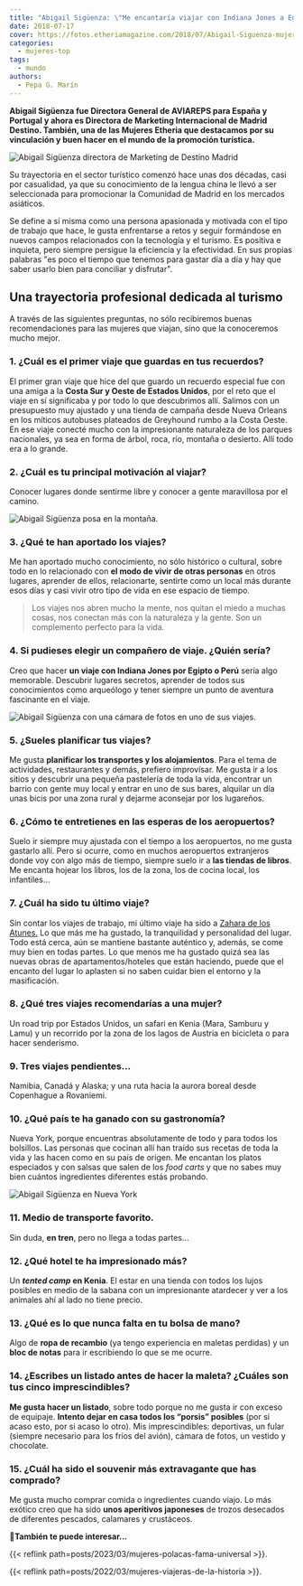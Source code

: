 ```yaml
---
title: "Abigail Sigüenza: \"Me encantaría viajar con Indiana Jones a Egipto o a Perú\""
date: 2018-07-17
cover: https://fotos.etheriamagazine.com/2018/07/Abigail-Siguenza-mujer-etheria-murales.jpg
categories: 
  - mujeres-top
tags: 
  - mundo
authors: 
  - Pepa G. Marín
---
```


**Abigail Sigüenza fue Directora General de AVIAREPS para España y Portugal y ahora es 
Directora de Marketing Internacional de Madrid Destino. También, una de las Mujeres 
Etheria que destacamos por su vinculación y buen hacer en el mundo de la promoción 
turística.** 

![Abigail Sigüenza directora de Marketing de Destino Madrid](https://fotos.etheriamagazine.com/2018/07/Abigail-Sigueza-turismo-nueva-york.jpg "Abigail Sigüenza.")

Su trayectoria en el sector turístico comenzó hace unas dos décadas, casi por 
casualidad, ya que su conocimiento de la lengua china le llevó a ser seleccionada para 
promocionar la Comunidad de Madrid en los mercados asiáticos. 

Se define a sí misma como una persona apasionada y motivada con el tipo de trabajo que 
hace, le gusta enfrentarse a retos y seguir formándose en nuevos campos relacionados con 
la tecnología y el turismo. Es positiva e inquieta, pero siempre persigue la eficiencia 
y la efectividad. En sus propias palabras "es poco el tiempo que tenemos para gastar día 
a día y hay que saber usarlo bien para conciliar y disfrutar". 

## Una trayectoria profesional dedicada al turismo

A través de las siguientes preguntas, no sólo recibiremos buenas recomendaciones para 
las mujeres que viajan, sino que la conoceremos mucho mejor. 

### 1\. ¿Cuál es el primer viaje que guardas en tus recuerdos?

El primer gran viaje que hice del que guardo un recuerdo especial fue con una amiga a la 
**Costa Sur y Oeste de Estados Unidos**, por el reto que el viaje en sí significaba y 
por todo lo que descubrimos allí. Salimos con un presupuesto muy ajustado y una tienda 
de campaña desde Nueva Orleans en los míticos autobuses plateados de Greyhound rumbo a 
la Costa Oeste. En ese viaje conecté mucho con la impresionante naturaleza de los 
parques nacionales, ya sea en forma de árbol, roca, río, montaña o desierto. Allí todo 
era a lo grande. 

### 2\. ¿Cuál es tu principal motivación al viajar?

Conocer lugares donde sentirme libre y conocer a gente maravillosa por el camino. 

![Abigail Sigüenza posa en la montaña.](https://fotos.etheriamagazine.com/2018/07/Abigail-siguenza-mujer-etheria.jpg "Abigail Sigüenza, representante de Turismo de Nueva York en España")

### 3\. ¿Qué te han aportado los viajes?

Me han aportado mucho conocimiento, no sólo histórico o cultural, sobre todo en lo 
relacionado con **el modo de vivir de otras personas** en otros lugares, aprender de 
ellos, relacionarte, sentirte como un local más durante esos días y casi vivir otro tipo 
de vida en ese espacio de tiempo. 

> Los viajes nos abren mucho la mente, nos quitan el miedo a muchas cosas, nos conectan 
> más con la naturaleza y la gente. Son un complemento perfecto para la vida. 

### 4\. Si pudieses elegir un compañero de viaje. ¿Quién sería?

Creo que hacer **un viaje con Indiana Jones por Egipto o Perú** sería algo memorable. 
Descubrir lugares secretos, aprender de todos sus conocimientos como arqueólogo y tener 
siempre un punto de aventura fascinante en el viaje. 

![Abigail Sigüenza con una cámara de fotos en uno de sus viajes.](https://fotos.etheriamagazine.com/2018/07/Abigail-camino-a-Misahualli.jpg "Abigail Sigüenza, directora general para España y Portugal de Aviareps.")

### 5\. ¿Sueles planificar tus viajes?

Me gusta **planificar los transportes y los alojamientos**. Para el tema de actividades, 
restaurantes y demás, prefiero improvisar. Me gusta ir a los sitios y descubrir una 
pequeña pastelería de toda la vida, encontrar un barrio con gente muy local y entrar en 
uno de sus bares, alquilar un día unas bicis por una zona rural y dejarme aconsejar por 
los lugareños. 

### 6\. ¿Cómo te entretienes en las esperas de los aeropuertos?

Suelo ir siempre muy ajustada con el tiempo a los aeropuertos, no me gusta gastarlo 
allí. Pero si ocurre, como en muchos aeropuertos extranjeros donde voy con algo más de 
tiempo, siempre suelo ir a **las tiendas de libros**. Me encanta hojear los libros, los 
de la zona, los de cocina local, los infantiles… 

### 7\. ¿Cuál ha sido tu último viaje?

Sin contar los viajes de trabajo, mi último viaje ha sido a [Zahara de los 
Atunes.](http://etheriamagazine.com/2018/06/12/ruta-del-atun-rojo-en-cadiz/) Lo que más 
me ha gustado, la tranquilidad y personalidad del lugar. Todo está cerca, aún se 
mantiene bastante auténtico y, además, se come muy bien en todas partes. Lo que menos me 
ha gustado quizá sea las nuevas obras de apartamentos/hoteles que están haciendo, puede 
que el encanto del lugar lo aplasten si no saben cuidar bien el entorno y la 
masificación. 

### 8\. ¿Qué tres viajes recomendarías a una mujer?

Un road trip por Estados Unidos, un safari en Kenia (Mara, Samburu y Lamu) y un 
recorrido por la zona de los lagos de Austria en bicicleta o para hacer senderismo. 

### 9\. Tres viajes pendientes…

Namibia, Canadá y Alaska; y una ruta hacia la aurora boreal desde Copenhague a 
Rovaniemi. 

### 10\. ¿Qué país te ha ganado con su gastronomía?

Nueva York, porque encuentras absolutamente de todo y para todos los bolsillos. Las 
personas que cocinan allí han traído sus recetas de toda la vida y las hacen como en su 
país de origen. Me encantan los platos especiados y con salsas que salen de los _food 
carts_ y que no sabes muy bien cuántos ingredientes diferentes estás probando. 

![Abigail Sigüenza en Nueva York](https://fotos.etheriamagazine.com/2018/07/Abigail-Siguenza-mujer-etheria-murales.jpg "Abigal Sigüenza, de aviareps, considera destacable la gastronomía de Nueva York")

### 11\. Medio de transporte favorito.

Sin duda, **en tren**, pero no llega a todas partes… 

### 12\. ¿Qué hotel te ha impresionado más?

Un **_tented camp_ en Kenia**. El estar en una tienda con todos los lujos posibles en 
medio de la sabana con un impresionante atardecer y ver a los animales ahí al lado no 
tiene precio. 

### 13\. ¿Qué es lo que nunca falta en tu bolsa de mano?

Algo de **ropa de recambio** (ya tengo experiencia en maletas perdidas) y un **bloc de 
notas** para ir escribiendo lo que se me ocurre. 

### 14\. ¿Escribes un listado antes de hacer la maleta? ¿Cuáles son tus cinco imprescindibles?

**Me gusta hacer un listado**, sobre todo porque no me gusta ir con exceso de equipaje. 
**Intento dejar en casa todos los “porsis” posibles** (por si acaso esto, por si acaso 
lo otro). Mis imprescindibles: deportivas, un fular (siempre necesario para los fríos 
del avión), cámara de fotos, un vestido y chocolate. 

### 15\. ¿Cuál ha sido el souvenir más extravagante que has comprado?

Me gusta mucho comprar comida o ingredientes cuando viajo. Lo más exótico creo que ha 
sido **unos aperitivos japoneses** de trozos desecados de diferentes pescados, calamares 
y crustáceos. 

**📍También te puede interesar...** 

{{< reflink path=posts/2023/03/mujeres-polacas-fama-universal >}}. 

{{< reflink path=posts/2022/03/mujeres-viajeras-de-la-historia >}}.
